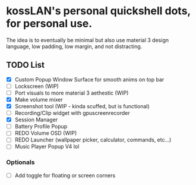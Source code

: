 # kossLAN's personal quickshell dots, for personal use.

The idea is to eventually be minimal but also use material 3 design language, low padding, low margin, and not distracting.

## TODO List 
- [x] Custom Popup Window Surface for smooth anims on top bar
- [ ] Lockscreen (WIP)
- [ ] Port visuals to more material 3 aethestic (WIP) 
- [x] Make volume mixer 
- [x] Screenshot tool (WIP - kinda scuffed, but is functional)
- [ ] Recording/Clip widget with gpuscreenrecorder
- [x] Session Manager
- [ ] Battery Profile Popup
- [ ] REDO Volume OSD (WIP)
- [ ] REDO Launcher (wallpaper picker, calculator, commands, etc...)
- [ ] Music Player Popup V4 lol

### Optionals
- [ ] Add toggle for floating or screen corners

